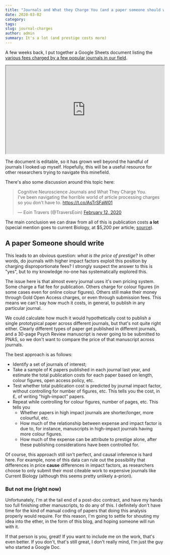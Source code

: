 ```yaml
---
title: "Journals and What they Charge You (and a paper someone should write)"
date: 2020-03-02
category:
tags:
slug: journal-charges
author: admin
summary: It's a lot (and prestige costs more)
---
```


A few weeks back, I put together a Google Sheets document
listing the [various fees charged by a few popular journals in our field](https://docs.google.com/spreadsheets/d/1E67ONXzXib5i6JeR9ushlE5VL8NtA4vHnomubs64I1M/edit?usp=sharing).

<iframe
    style="width:100%; height: 20em;"
    src="https://docs.google.com/spreadsheets/d/e/2PACX-1vQPFrMZsmz22yL823lqbLAQ6mCygqxHw67FKD7x4LEfRATOh_N72tp-ap2wu6nb8zFz3uBasWpRHXiw/pubhtml?gid=0&amp;single=true&amp;widget=true&amp;headers=false"></iframe>

The document is editable, so it has grown well beyond the handful of journals I looked up myself.
Hopefully, this will be a useful resource for other researchers
trying to navigate this minefield.

There's also some discussion around this topic here:

<blockquote class="twitter-tweet"><p lang="en" dir="ltr">Cognitive Neuroscience Journals and What They Charge You.<br> I&#39;ve been navigating the horrible world of article processing charges so you don&#39;t have to. <a href="https://t.co/AsTrSFaW01">https://t.co/AsTrSFaW01</a></p>&mdash; Eoin Travers (@TraversEoin) <a href="https://twitter.com/TraversEoin/status/1227615797729808385?ref_src=twsrc%5Etfw">February 12, 2020</a></blockquote> <script async src="https://platform.twitter.com/widgets.js" charset="utf-8"></script>

The main conclusion we can draw from all of this is publication costs **a lot**
(special mention goes to current Biology, at $5,200 per article; [source](https://www.cell.com/current-biology/authors)).

## A paper **Someone** should write

This leads to an obvious question:
*what is the price of prestige*?
In other words, do journals with higher impact factors
exploit this position by charging disproportionate fees?
I strongly suspect the answer to this is "yes",
but to my knowledge no-one has systematically explored this.

The issue here is that almost every journal uses it's own pricing system.
Some charge a flat fee for publication.
Others charge for colour figures (in some cases even for online colour figures).
Others still make their money through Gold Open Access charges,
or even through submission fees.
This means we can't say how much it costs, in general, to publish in any particular journal.

We could calculate how much it would hypothetically cost to publish
a single prototypical paper across different journals,
but that's not quite right either.
Clearly different types of paper get published in different journals,
and a 30-page Psych Review manuscript is never going to be submitted to PNAS,
so we don't want to compare the price of that manuscript across journals.

The best approach is as follows:

- Identify a set of journals of interest;
- Take a sample of K papers published in each journal last year,
  and estimate the total publication costs for each paper based on length,
  colour figures, open access policy, etc.
- Test whether total publication cost is predicted by journal impact factor,
  without controlling for number of figures, etc.
  This tells you the cost, in £, of writing "high-impact" papers.
- Repeat while controlling for colour figures, number of pages, etc.
  This tells you
    - Whether papers in high impact journals are shorter/longer, more colourful, etc.
    - How much of the relationship between expense and impact factor is due to,
      for instance, manuscripts in high-impact journals having more colour figures.
    - How much of the expense can be attribute to prestige alone,
      after these publishing considerations have been controlled for.

Of course, this approach still isn't perfect, and causal inference is hard here.
For example, none of this data can rule out the possibility that
differences in price **cause** differences in impact factors,
as researchers choose to only submit their most citeable work
to expensive journals like Current Biology
(although this seems pretty unlikely a-priori).

### But not me (right now)

Unfortunately, I'm at the tail end of a post-doc contract,
and have my hands too full finishing other manuscripts,
to do any of this.
I definitely don't have time for the kind of manual coding of papers
that doing this analysis properly would require.
For this reason, I'm going to settle for shouting my idea into the ether,
in the form of this blog, and hoping someone will run with it.

If that person is you, great!
If you want to include me on the work, that's even better.
If you don't, that's still great, I don't really mind,
I'm just the guy who started a Google Doc.
